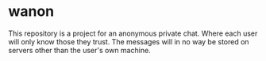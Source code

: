 # wanon
This repository is a project for an anonymous private chat. Where each user will only know those they trust. The messages will in no way be stored on servers other than the user's own machine.
